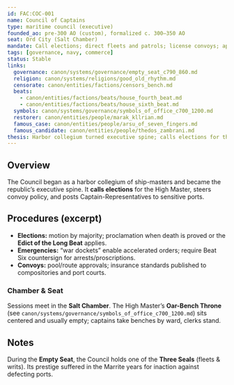 ```yaml
---
id: FAC:COC-001
name: Council of Captains
type: maritime council (executive)
founded_ao: pre-300 AO (custom), formalized c. 300–350 AO
seat: Ord City (Salt Chamber)
mandate: Call elections; direct fleets and patrols; license convoys; appoint Captain-Representatives; steward emergency dockets.
tags: [governance, navy, commerce]
status: Stable
links:
  governance: canon/systems/governance/empty_seat_c790_860.md
  religion: canon/systems/religions/good_old_rhythm.md
  censorate: canon/entities/factions/censors_bench.md
  beats:
    - canon/entities/factions/beats/house_fourth_beat.md
    - canon/entities/factions/beats/house_sixth_beat.md
  symbols: canon/systems/governance/symbols_of_office_c700_1200.md
  restorer: canon/entities/people/marak_kllrian.md
  famous_case: canon/entities/people/arsu_of_seven_fingers.md
  famous_candidate: canon/entities/people/thedos_zambrani.md
thesis: Harbor collegium turned executive spine; calls elections for the High Master and holds one of the Three Seals in the Empty Seat regime.
---
```


## Overview
The Council began as a harbor collegium of ship-masters and became the republic’s executive spine. It **calls elections** for the High Master, steers convoy policy, and posts Captain-Representatives to sensitive ports.

## Procedures (excerpt)
- **Elections:** motion by majority; proclamation when death is proved or the **Edict of the Long Beat** applies.
- **Emergencies:** “war dockets” enable accelerated orders; require Beat Six countersign for arrests/proscriptions.
- **Convoys:** pool/route approvals; insurance standards published to compositories and port courts.

### Chamber & Seat
Sessions meet in the **Salt Chamber**. The High Master’s **Oar-Bench Throne** (see `canon/systems/governance/symbols_of_office_c700_1200.md`) sits centered and usually empty; captains take benches by ward, clerks stand.

## Notes
During the **Empty Seat**, the Council holds one of the **Three Seals** (fleets & writs). Its prestige suffered in the Marrite years for inaction against defecting ports.
